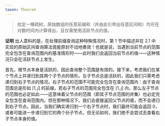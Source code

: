 ```yaml
---
taxon: Theorem
---
```

> 给定一棵疏树，原始数组的任意前缀和（并由此引申出任意区间和）均可在对数时间内计算得出，且仅需使用活跃节点的值。

**证明** 出人意料的是，在处理前缀查询这种特殊情况时，第 1 节中描述并在 2.1 中实现的原始区间查询算法竟能原封不动地奏效！也就是说，当遇到当前节点的范围完全包含在查询范围内的基准情形时——此时我们会返回当前节点的值——这种情况只会在活跃节点上发生。

首先，根节点本身是活跃的，因此查询整个范围是有效的。接下来，考虑我们在某个节点上并递归到其两个子节点的情形。左子节点总是活跃的，因此我们只需考虑递归到右子节点的情况。右子节点的范围不可能完全包含在查询范围内：由于查询范围总是形如 $[1, j]$ 的前缀，若右子节点的范围完全包含在 $[1, j]$ 内，那么左子节点的范围也必定如此——这意味着父节点的范围（即其子节点范围的并集）也必定完全包含在查询范围内。但在那种情况下，我们会直接返回父节点的值，而不会递归到右子节点。因此，当我们确实递归到一个右子节点时，我们最终可能会返回 0，或者可能进一步递归到它的两个孙子节点，但无论如何，我们绝不会尝试去查看右子节点本身的值。
